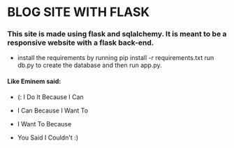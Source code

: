 # BLOG SITE WITH FLASK

### This site is made using flask and sqlalchemy. It is meant to be a responsive website with a flask back-end.
+ install the requirements by running pip install -r requirements.txt
run db.py to create the database and then run app.py.

#### Like Eminem said: 
- (:  I Do It Because I Can
+   I Can Because I Want To
-    I Want To Because
+   You Said I Couldn't :)
